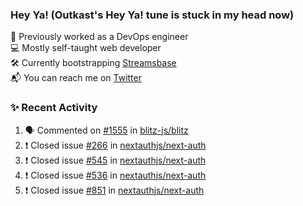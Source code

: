 ### Hey Ya! (Outkast's Hey Ya! tune is stuck in my head now)

💼 Previously worked as a DevOps engineer  
💻 Mostly self-taught web developer  
🛠️ Currently bootstrapping [Streamsbase](https://streamsbase.com)  
📬 You can reach me on [Twitter](https://twitter.com/LoriKarikari)

### ✨ Recent Activity

<!--START_SECTION:activity-->
1. 🗣 Commented on [#1555](https://github.com/blitz-js/blitz/issues/1555) in [blitz-js/blitz](https://github.com/blitz-js/blitz)
2. ❗️ Closed issue [#266](https://github.com/nextauthjs/next-auth/issues/266) in [nextauthjs/next-auth](https://github.com/nextauthjs/next-auth)
3. ❗️ Closed issue [#545](https://github.com/nextauthjs/next-auth/issues/545) in [nextauthjs/next-auth](https://github.com/nextauthjs/next-auth)
4. ❗️ Closed issue [#536](https://github.com/nextauthjs/next-auth/issues/536) in [nextauthjs/next-auth](https://github.com/nextauthjs/next-auth)
5. ❗️ Closed issue [#851](https://github.com/nextauthjs/next-auth/issues/851) in [nextauthjs/next-auth](https://github.com/nextauthjs/next-auth)
<!--END_SECTION:activity-->
